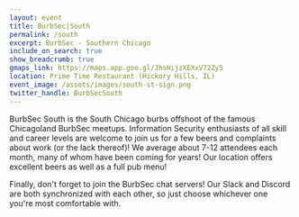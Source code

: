 ```yaml
---
layout: event
title: BurbSec|South
permalink: /south
excerpt: BurbSec - Southern Chicago
include_on_search: true
show_breadcrumb: true
gmaps_link: https://maps.app.goo.gl/JhsHijzXEXxV72Zy5
location: Prime Time Restaurant (Hickory Hills, IL)
event_image: /assets/images/south-st-sign.png
twitter_handle: BurbSecSouth
---
```


BurbSec South is the South Chicago burbs offshoot of the famous Chicagoland
BurbSec meetups. Information Security enthusiasts of all skill and career
levels are welcome to join us for a few beers and complaints about work (or
the lack thereof)! We average about 7-12 attendees each month, many of whom
have been coming for years! Our location offers excellent beers as well as a
full pub menu!

Finally, don't forget to join the BurbSec chat servers! Our Slack and Discord
are both synchronized with each other, so just choose whichever one you're
most comfortable with.
